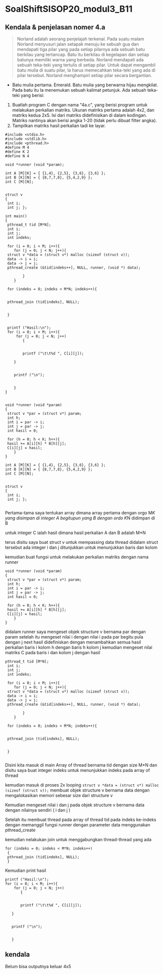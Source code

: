 # SoalShiftSISOP20_modul3_B11






## Kendala & penjelasan nomer 4.a
>Norland adalah seorang penjelajah terkenal. Pada suatu malam Norland menyusuri
jalan setapak menuju ke sebuah gua dan mendapati tiga pilar yang pada setiap
pilarnya ada sebuah batu berkilau yang tertancap. Batu itu berkilau di kegelapan dan
setiap batunya memiliki warna yang berbeda.
Norland mendapati ada sebuah teka-teki yang tertulis di setiap pilar. Untuk dapat
mengambil batu mulia di suatu pilar, Ia harus memecahkan teka-teki yang ada di
pilar tersebut. Norland menghampiri setiap pilar secara bergantian.
- Batu mulia pertama. Emerald. Batu mulia yang berwarna hijau mengkilat. Pada
batu itu Ia menemukan sebuah kalimat petunjuk. Ada sebuah teka-teki yang berisi:
1. Buatlah program C dengan nama "4a.c", yang berisi program untuk
melakukan perkalian matriks. Ukuran matriks pertama adalah 4x2, dan
matriks kedua 2x5. Isi dari matriks didefinisikan di dalam kodingan. Matriks
nantinya akan berisi angka 1-20 (tidak perlu dibuat filter angka).
2. Tampilkan matriks hasil perkalian tadi ke layar.

```
#include <stdio.h>
#include <stdlib.h>
#include <pthread.h>
#define M 4
#define K 2
#define N 4
 
void *runner (void *param);
 
int A [M][K] = { {1,4}, {2,5}, {3,6}, {3,6} }; 
int B [K][N] = { {8,7,7,8}, {5,4,2,9} }; 
int C [M][N]; 
 

struct v
{
 int i; 
 int j; };
 
int main()
{
 pthread_t tid [M*N]; 
 int i; 
 int j; 
 int indeks; 
 
 for (i = 0; i < M; i++){
    for (j = 0; j < N; j++){
 struct v *data = (struct v*) malloc (sizeof (struct v)); 
 data -> i = i;
 data -> j = j; 
 pthread_create (&tid[indeks++], NULL, runner, (void *) data); 
 
        }
    }
 
 for (indeks = 0; indeks < M*N; indeks++){
 
 
 pthread_join (tid[indeks], NULL); 
 
 
 }
 

 printf ("Hasil:\n");
 for (i = 0; i < M; i++){
     for (j = 0; j < N; j++)
        {
       
       
        printf ("\t\t%d ", C[i][j]);
    
    }
    
    
    printf ("\n");
    
    
    }
}
 

void *runner (void *param)
{
 struct v *par = (struct v*) param; 
 int h; 
 int i = par -> i; 
 int j = par -> j; 
 int hasil = 0; 
 
 for (h = 0; h < K; h++){
 hasil += A[i][h] * B[h][j]; 
 C[i][j] = hasil; 
    }
}

```



```
int A [M][K] = { {1,4}, {2,5}, {3,6}, {3,6} }; 
int B [K][N] = { {8,7,7,8}, {5,4,2,9} }; 
int C [M][N]; 
 

struct v
{
 int i; 
 int j; };
 
 ```
 
 
 Pertama-tama saya tentukan array dimana array pertama dengan orgo M*K yang disimpan di integer A 
 begitupun yang B dengan ordo K*N didimpan di B
 
 untuk integer C ialah hasil dimana hasil perkalian A dan B adalah M*N
 
 terus disitu saya buat struct v untuk mempassing data thread 
 didalam struct tersebut ada integer i dan j ditunjukkan untuk menunjukkan baris dan kolom 
 
 
 kemudian buat fungsi untuk melakukan perkalian matriks dengan nama runner
 
```
void *runner (void *param)
{
 struct v *par = (struct v*) param; 
 int h; 
 int i = par -> i; 
 int j = par -> j; 
 int hasil = 0; 
 
 for (h = 0; h < K; h++){
 hasil += A[i][h] * B[h][j]; 
 C[i][j] = hasil; 
    }
}
```

didalam runner saya mengeset objek structure v bernama par dengan param
setelah itu mengeset nilai i dengan nilai i pada par begitu pula dengan j
next hasil didefiniskan dengan menambahkan semua hasil perkalian baris i kolom h dengan baris h kolom j
kemudian mengeset nilai matriks C pada baris i dan kolom j dengan hasil
 
 
```
pthread_t tid [M*N]; 
 int i; 
 int j; 
 int indeks; 
 
 for (i = 0; i < M; i++){
    for (j = 0; j < N; j++){
 struct v *data = (struct v*) malloc (sizeof (struct v)); 
 data -> i = i;
 data -> j = j; 
 pthread_create (&tid[indeks++], NULL, runner, (void *) data); 
 
        }
    }
 
 for (indeks = 0; indeks < M*N; indeks++){
 
 
 pthread_join (tid[indeks], NULL); 
 
 
 }
 
 ```
 
 Disini kita masuk di main 
 Array of thread bernama tid dengan size M*N dan disitu saya buat integer indeks 
 untuk menunjukkan indeks pada array of thread 
 
 kemudian masuk di proses 2x looping 
 ``` struct v *data = (struct v*) malloc (sizeof (struct v)); ```
 membuat objek structure v bernama data dengan mengalokasikan memori 
 sebesar size dari structure v
  
 Kemudian mengeset nilai i dan j pada objek structure v bernama data dengan nilainya sendiri ( i dan j )
 
 Setelah itu membuat thread pada array of thread tid pada indeks ke-indeks dengan memanggil fungsi runner 
 dengan parameter data menggunakan pthread_create


kemudian nelakukan join untuk menggabungkan thread-thread yang ada
```
for (indeks = 0; indeks < M*N; indeks++)
 {
 pthread_join (tid[indeks], NULL); 
 }
```

Kemudian print hasil
 ```
 printf ("Hasil:\n");
 for (i = 0; i < M; i++){
     for (j = 0; j < N; j++)
        {
       
       
        printf ("\t\t%d ", C[i][j]);
    
    }
    
    
    printf ("\n");
    
    
    }
 
 ```

## kendala

Belum bisa outputnya keluar 4x5  

